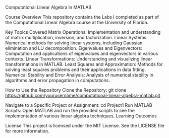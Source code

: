 Computational Linear Algebra in MATLAB

Course Overview
This repository contains the Labs I completed as part of the Computational Linear Algebra course at the University of Florida. 

Key Topics Covered
Matrix Operations: Implementation and understanding of matrix multiplication, inversion, and factorization.
Linear Systems: Numerical methods for solving linear systems, including Gaussian elimination and LU decomposition.
Eigenvalues and Eigenvectors: Computation and applications of eigenvalues and eigenvectors in various contexts.
Linear Transformations: Understanding and visualizing linear transformations in MATLAB.
Least Squares and Approximation: Methods for solving least squares problems and their applications in data fitting.
Numerical Stability and Error Analysis: Analysis of numerical stability in algorithms and error propagation in computations.

How to Use the Repository
Clone the Repository:
git clone https://github.com/yourusername/computational-linear-algebra-matlab.git

Navigate to a Specific Project or Assignment:
cd Project1
Run MATLAB Scripts: Open MATLAB and run the provided scripts to see the implementation of various linear algebra techniques.
Learning Outcomes

License
This project is licensed under the MIT License. See the LICENSE file for more information.

